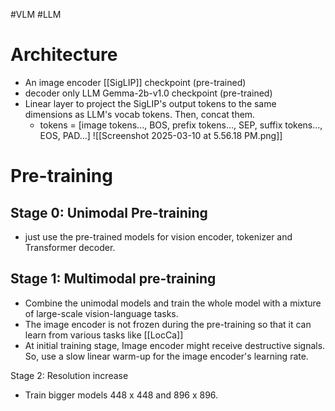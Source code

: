 
#VLM #LLM 

# Architecture

- An image encoder [[SigLIP]] checkpoint (pre-trained)
- decoder only LLM Gemma-2b-v1.0 checkpoint (pre-trained)
- Linear layer to project the SigLIP's output tokens to the same dimensions as LLM's vocab tokens. Then, concat them.
	- tokens = [image tokens..., BOS, prefix tokens..., SEP, suffix tokens..., EOS, PAD...]
![[Screenshot 2025-03-10 at 5.56.18 PM.png]]

# Pre-training

## Stage 0: Unimodal Pre-training

- just use the pre-trained models for vision encoder, tokenizer and Transformer decoder. 

## Stage 1: Multimodal pre-training
- Combine the unimodal models and train the whole model with a mixture of large-scale vision-language tasks. 
- The image encoder is not frozen during the pre-training so that it can learn from various tasks like [[LocCa]]
- At initial training stage, Image encoder might receive destructive signals. So, use a slow linear warm-up for the image encoder's learning rate.

Stage 2: Resolution increase
- Train bigger models 448 x 448 and 896 x 896.

